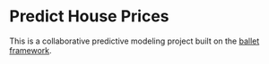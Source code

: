 # Predict House Prices

This is a collaborative predictive modeling project built on the [ballet framework](https://github.com/HDI-Project/ballet).

